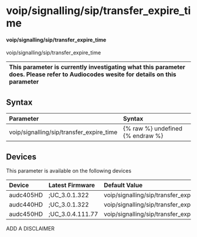 ﻿---
description: voip/signalling/sip/transfer_expire_time
search: false
---

# voip/signalling/sip/transfer_expire_time

#### voip/signalling/sip/transfer_expire_time

voip/signalling/sip/transfer_expire_time


| This parameter is currently investigating what this parameter does. Please refer to Audiocodes wesite for details on this parameter | 
| :--- |

## Syntax
| Parameter | Syntax |
| :--- | :--- |
|voip/signalling/sip/transfer_expire_time | {% raw %} undefined {% endraw %}|

## Devices
This parameter is available on the following devices

| Device | Latest Firmware | Default Value |
|:---|:---|:---|
| audc405HD | ;UC_3.0.1.322 | voip/signalling/sip/transfer_expire_time=60 
| audc440HD | ;UC_3.0.1.322 | voip/signalling/sip/transfer_expire_time=60 
| audc450HD | ;UC_3.0.4.111.77 | voip/signalling/sip/transfer_expire_time=60 

ADD A DISCLAIMER
